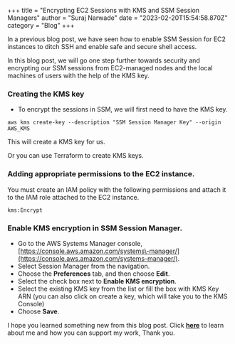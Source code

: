+++
title = "Encrypting EC2 Sessions with KMS and SSM Session Managers"
author = "Suraj Narwade"
date = "2023-02-20T15:54:58.870Z"
category = "Blog"
+++

In a previous blog post, we have seen how to enable SSM Session for EC2 instances to ditch SSH and enable safe and secure shell access.


In this blog post, we will go one step further towards security and encrypting our SSM sessions from EC2\-managed nodes and the local machines of users with the help of the KMS key.


### Creating the KMS key


* To encrypt the sessions in SSM, we will first need to have the KMS key.



```
aws kms create-key --description "SSM Session Manager Key" --origin AWS_KMS

```

This will create a KMS key for us.


Or you can use Terraform to create KMS keys.


### Adding appropriate permissions to the EC2 instance.


You must create an IAM policy with the following permissions and attach it to the IAM role attached to the EC2 instance.



```
kms:Encrypt

```

### Enable KMS encryption in SSM Session Manager.


* Go to the AWS Systems Manager console, [https://console.aws.amazon.com/systems\-manager/](https://console.aws.amazon.com/systems-manager/).
* Select Session Manager from the navigation.
* Choose the **Preferences** tab, and then choose **Edit**.
* Select the check box next to **Enable KMS encryption**.
* Select the existing KMS key from the list or fill the box with KMS Key ARN (you can also click on create a key, which will take you to the KMS Console)
* Choose **Save**.


I hope you learned something new from this blog post. Click [**here**](https://surajincloud.com/about) to learn about me and how you can support my work, Thank you.


